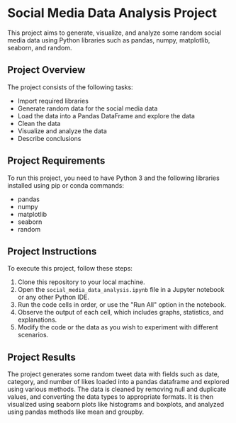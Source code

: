 # Social Media Data Analysis Project

This project aims to generate, visualize, and analyze some random social media data using Python libraries such as pandas, numpy, matplotlib, seaborn, and random.

## Project Overview

The project consists of the following tasks:

- Import required libraries
- Generate random data for the social media data
- Load the data into a Pandas DataFrame and explore the data
- Clean the data
- Visualize and analyze the data
- Describe conclusions

## Project Requirements

To run this project, you need to have Python 3 and the following libraries installed using pip or conda commands:

- pandas
- numpy
- matplotlib
- seaborn
- random


## Project Instructions

To execute this project, follow these steps:

1. Clone this repository to your local machine.
2. Open the `social_media_data_analysis.ipynb` file in a Jupyter notebook or any other Python IDE.
3. Run the code cells in order, or use the "Run All" option in the notebook.
4. Observe the output of each cell, which includes graphs, statistics, and explanations.
5. Modify the code or the data as you wish to experiment with different scenarios.

## Project Results

The project generates some random tweet data with fields such as date, category, and number of likes loaded into a pandas dataframe and explored using various methods. The data is cleaned by removing null and duplicate values, and converting the data types to appropriate formats. It is then visualized using seaborn plots like histograms and boxplots, and analyzed using pandas methods like mean and groupby. 
